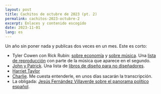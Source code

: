 ```yaml
---
layout: post
title: Cachitos de octubre de 2023 (pt. 2)
permalink: cachitos-2023-octubre-2
excerpt: Enlaces y contenido escogido
date: 2023-11-01
lang: es
---
```


Un año sin poner nada y publicas dos veces en un mes. Este es corto:

- Tyler Cowen con Rick Rubin: [sobre economía](https://open.spotify.com/episode/2jt4XZE7epYllID0yAINky?si=92527ad6acaf483c) y [sobre música](https://open.spotify.com/episode/5d5B4VfnRZJc59yJXhA1Hb?si=69d7b818c8c245b3). Una [lista de reproducción](https://open.spotify.com/playlist/1FitdHb1eQ3Jc27lebhjd3?si=39d2437563104def) con parte de la música que aparece en el segundo.
- [John y Patrick](https://open.spotify.com/episode/3nYbfxpjjJeISlFxNrtZjN?si=d84e6340acca40e1). Una lista de [libros de diseño para no diseñadores](https://www.stripe.press/recommended/design-books.html).
- [Harriet Taylor](https://www.commonreader.co.uk/p/stop-ignoring-harriet-taylor-shes)
- [Charlie](https://open.spotify.com/episode/5bSdpI3CYrpCvBNXVQBHFY?si=_wJZbB4gRP-aDlQIIlkVuQ). Me cuesta entenderle, en unos días sacarán la transcripción.
- La obligada: [Jesús Fernández Villaverde sobre el panorama político español](https://www.youtube.com/live/nLKsPOFLGgU).